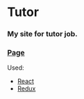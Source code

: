 # Tutor
### My site for tutor job.
### [Page](https://yurinemushkin.ru/)

Used:
* [React](https://reactjs.org/)
* [Redux](https://redux.js.org/)
